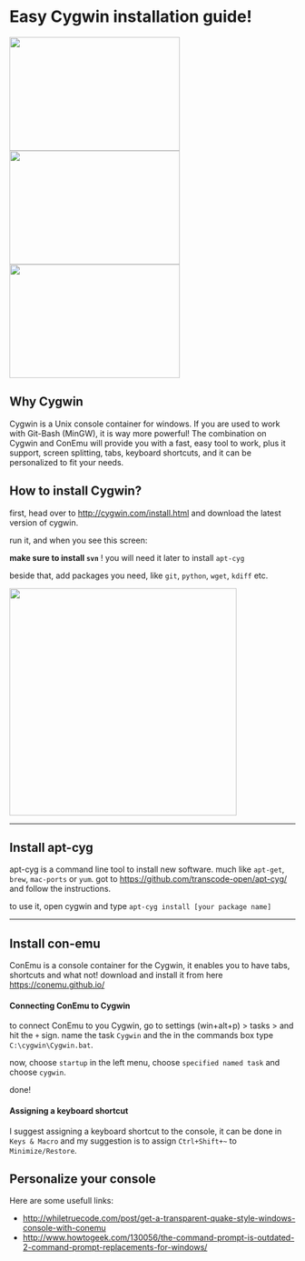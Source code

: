 Easy Cygwin installation guide!
===============================

<img src="https://dl.dropboxusercontent.com/u/1042234/blog/images/posts/2012-07-06/tweaked-ui.png" style="width: 300px; height:200px;"/>
<img src="http://s009.radikal.ru/i309/1011/7c/f2ead4cc6eb3.png" style="width: 300px; height:200px;"/>
<img src="https://pbs.twimg.com/media/A5mIaIBCEAEOniT.png" style="width: 300px; height:200px;"/>

Why Cygwin
----------
Cygwin is a Unix console container for windows.
If you are used to work with Git-Bash (MinGW), it is way more powerful!
The combination on Cygwin and ConEmu will provide you with a fast, easy tool to work,
plus it support, screen splitting, tabs, keyboard shortcuts, and it can be personalized to fit your needs.


How to install Cygwin?
-----------------------

first, head over to <http://cygwin.com/install.html> and download the latest version of cygwin.

run it, and when you see this screen:

**make sure to install `svn`** ! you will need it later to install `apt-cyg`

beside that, add packages you need, like `git`, `python`, `wget`, `kdiff` etc.

<img src="http://xahlee.info/mswin/i/Cygwin_Setup_dialogue.png" style="width: 400px;"/>


- - -

Install apt-cyg
-------------------

apt-cyg is a command line tool to install new software. much like `apt-get`, `brew`, `mac-ports` or `yum`.
got to <https://github.com/transcode-open/apt-cyg/> and follow the instructions.

to use it, open cygwin and type `apt-cyg install [your package name]`

- - -

Install con-emu
---------------
ConEmu is a console container for the Cygwin, it enables you to have tabs, shortcuts and what not!
download and install it from here <https://conemu.github.io/>


#### Connecting ConEmu to Cygwin
to connect ConEmu to you Cygwin, go to settings (win+alt+p) > tasks > and hit the `+` sign.
name the task `Cygwin` and the in the commands box type `C:\cygwin\Cygwin.bat`.

now, choose `startup` in the left menu, choose `specified named task` and choose `cygwin`.

done!

#### Assigning a keyboard shortcut
I suggest assigning a keyboard shortcut to the console, it can be done in `Keys & Macro` and my suggestion is to assign `Ctrl+Shift+~` to `Minimize/Restore`.


Personalize your console
------------------------

Here are some usefull links:

* <http://whiletruecode.com/post/get-a-transparent-quake-style-windows-console-with-conemu>
* <http://www.howtogeek.com/130056/the-command-prompt-is-outdated-2-command-prompt-replacements-for-windows/>
